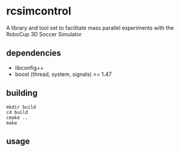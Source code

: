 rcsimcontrol
============

A library and tool set to facilitate mass parallel experiments with the RoboCup 3D Soccer Simulator

dependencies
------------

* libconfig++
* boost (thread, system, signals) >= 1.47

building
--------

    mkdir build
    cd build
    cmake ..
    make

usage
-----

